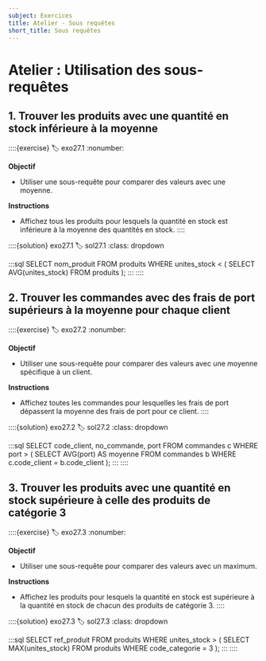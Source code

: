 ```yaml
---
subject: Exercices
title: Atelier - Sous requêtes
short_title: Sous requêtes
---
```


# Atelier : Utilisation des sous-requêtes

## 1. Trouver les produits avec une quantité en stock inférieure à la moyenne
::::{exercise}
:label: exo27.1
:nonumber:

**Objectif**
- Utiliser une sous-requête pour comparer des valeurs avec une moyenne.

**Instructions**
- Affichez tous les produits pour lesquels la quantité en stock est inférieure à la moyenne des quantités en stock.
::::

::::{solution} exo27.1
:label: sol27.1
:class: dropdown

:::sql
SELECT nom_produit 
FROM produits
WHERE unites_stock < (
    SELECT AVG(unites_stock) 
    FROM produits
);
:::
::::

## 2. Trouver les commandes avec des frais de port supérieurs à la moyenne pour chaque client
::::{exercise}
:label: exo27.2
:nonumber:

**Objectif**
- Utiliser une sous-requête pour comparer des valeurs avec une moyenne spécifique à un client.

**Instructions**
- Affichez toutes les commandes pour lesquelles les frais de port dépassent la moyenne des frais de port pour ce client.
::::

::::{solution} exo27.2
:label: sol27.2
:class: dropdown

:::sql
SELECT code_client, no_commande, port
FROM commandes c
WHERE port > (
    SELECT AVG(port) AS moyenne
    FROM commandes b
    WHERE c.code_client = b.code_client
);
:::
::::

## 3. Trouver les produits avec une quantité en stock supérieure à celle des produits de catégorie 3
::::{exercise}
:label: exo27.3
:nonumber:

**Objectif**
- Utiliser une sous-requête pour comparer des valeurs avec un maximum.

**Instructions**
- Affichez les produits pour lesquels la quantité en stock est supérieure à la quantité en stock de chacun des produits de catégorie 3.
::::

::::{solution} exo27.3
:label: sol27.3
:class: dropdown

:::sql
SELECT ref_produit 
FROM produits
WHERE unites_stock > (
    SELECT MAX(unites_stock)
    FROM produits
    WHERE code_categorie = 3
);
:::
::::
